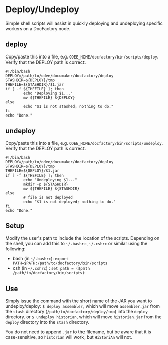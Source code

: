 # Deploy/Undeploy
Simple shell scripts will assist in quickly deploying and undeploying specific workers on a DocFactory node.

## deploy
Copy/paste this into a file, e.g. `ODEE_HOME/docfactory/bin/scripts/deploy`. Verify that the DEPLOY path is correct.
```
#!/bin/bash
DEPLOY=/path/to/odee/documaker/docfactory/deploy
STASHDIR=${DEPLOY}/tmp
THEFILE=${STASHDIR}/$1.jar
if [ -f ${THEFILE} ]; then
        echo "Deploying $1..."
        mv ${THEFILE} ${DEPLOY}
else
    	echo "$1 is not stashed; nothing to do."
fi
echo "Done."
```

## undeploy
Copy/paste this into a file, e.g. `ODEE_HOME/docfactory/bin/scripts/undeploy`. Verify that the DEPLOY path is correct.
```
#!/bin/bash
DEPLOY=/path/to/odee/documaker/docfactory/deploy
STASHDIR=${DEPLOY}/tmp
THEFILE=${DEPLOY}/$1.jar
if [ -f ${THEFILE} ]; then
        echo "Undeploying $1..."
        mkdir -p ${STASHDIR}
        mv ${THEFILE} ${STASHDIR}
else
    	# file is not deployed
        echo "$1 is not deployed; nothing to do."
fi
echo "Done."
```

## Setup
Modify the user's path to include the location of the scripts. Depending on the shell, you can add this to `~/.bashrc`, `~/.cshrc` or similar
using the following:
* bash (in `~/.bashrc`): `export PATH=$PATH:/path/to/docfactory/bin/scripts`
* csh (in `~/.cshrc`) : `set path = ($path /path/to/docfactory/bin/scripts)`

## Use
Simply issue the command with the short name of the JAR you want to undeploy/deploy:
`$ deploy assembler`, which will move `assembler.jar` from the `stash` directory (`/path/to/docfactory/deploy/tmp`) into the `deploy` directory.
or
`$ undeploy historian`, which will move `historian.jar` from the `deploy` directory into the `stash` directory. 

You do not need to append `.jar` to the filename, but be aware that it is case-sensitive, so `historian` will work, but `HiStoriAn` will not.

